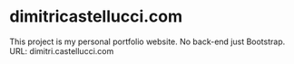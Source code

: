 # dimitricastellucci.com
This project is my personal portfolio website.
No back-end just Bootstrap.
URL: dimitri.castellucci.com
